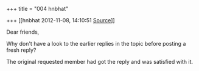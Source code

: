 +++
title = "004 hnbhat"

+++
[[hnbhat	2012-11-08, 14:10:51 [Source](https://groups.google.com/g/bvparishat/c/MNZa8fsxbL0)]]



Dear friends,

  

Why don't have a look to the earlier replies in the topic before posting a fresh reply?  
  
The original requested member had got the reply and was satisfied with it.

